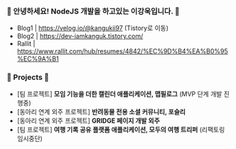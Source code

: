### 👋 안녕하세요! NodeJS 개발을 하고있는 이강욱입니다. 👋

- Blog1 | https://velog.io/@kangukii97 (Tistory로 이동)
- Blog2 | https://dev-iamkanguk.tistory.com/
- Rallit | https://www.rallit.com/hub/resumes/4842/%EC%9D%B4%EA%B0%95%EC%9A%B1

### 🍎 Projects 🍎
- [팀 프로젝트] **모임 기능을 더한 캘린더 애플리케이션, 맵필로그** (MVP 단계 개발 진행중)
- [동아리 연계 외주 프로젝트] **반려동물 전용 소셜 커뮤니티, 포슬리**
- [동아리 연계 외주 프로젝트] **GRIDGE 페이지 개발 외주**
- [팀 프로젝트] **여행 기록 공유 플랫폼 애플리케이션, 모두의 여행 트리퍼** (리팩토링 임시중단)
